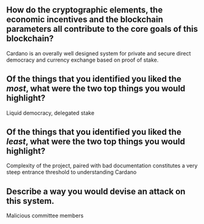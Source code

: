 

## How do the cryptographic elements, the economic incentives and the blockchain parameters all contribute to the core goals of this blockchain?

Cardano is an overally well designed system for private and secure direct democracy and currency exchange based on proof of stake. 

## Of the things that you identified you liked the _most_, what were the two top things you would highlight?

Liquid democracy, delegated stake

## Of the things that you identified you liked the _least_, what were the two top things you would highlight?

Complexity of the project, paired with bad documentation constitutes a very steep entrance threshold to understanding Cardano

## Describe a way you would devise an attack on this system.

Malicious committee members
